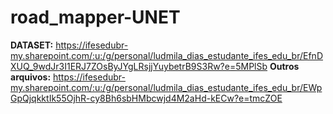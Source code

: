 # road_mapper-UNET

**DATASET:** https://ifesedubr-my.sharepoint.com/:u:/g/personal/ludmila_dias_estudante_ifes_edu_br/EfnDXUQ_9wdJr3I1ERJ7ZOsByJYgLRsjjYuybetrB9S3Rw?e=5MPlSb
**Outros arquivos:**
https://ifesedubr-my.sharepoint.com/:u:/g/personal/ludmila_dias_estudante_ifes_edu_br/EWpGpQjqkktIk55OjhR-cy8Bh6sbHMbcwjd4M2aHd-kECw?e=tmcZOE
